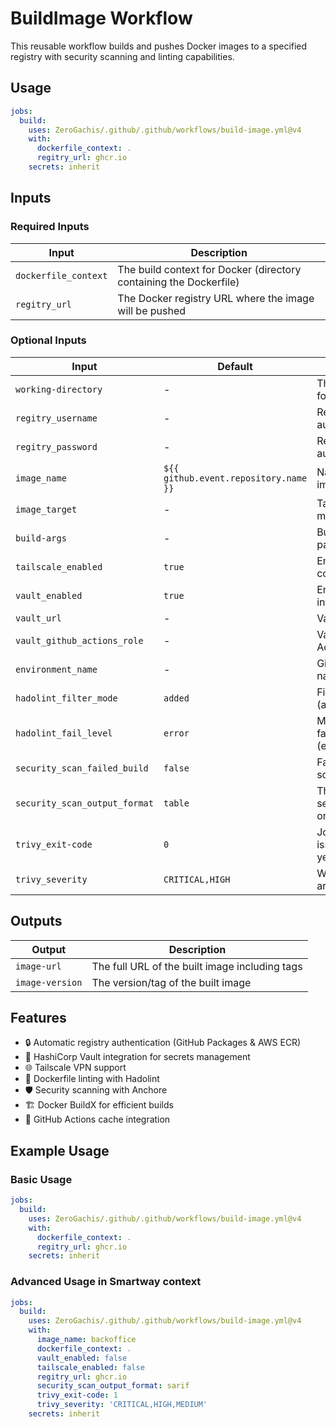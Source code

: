 # BuildImage Workflow

This reusable workflow builds and pushes Docker images to a specified registry with security scanning and linting capabilities.

## Usage

```yaml
jobs:
  build:
    uses: ZeroGachis/.github/.github/workflows/build-image.yml@v4
    with:
      dockerfile_context: .
      regitry_url: ghcr.io
    secrets: inherit
```

## Inputs

### Required Inputs

| Input                | Description                                                        |
| -------------------- | ------------------------------------------------------------------ |
| `dockerfile_context` | The build context for Docker (directory containing the Dockerfile) |
| `regitry_url`        | The Docker registry URL where the image will be pushed             |

### Optional Inputs

| Input                         | Default                               | Description                                             |
| ----------------------------- | ------------------------------------- | ------------------------------------------------------- |
| `working-directory`           | -                                     | The working directory for the workflow                  |
| `regitry_username`            | -                                     | Registry username for authentication                    |
| `regitry_password`            | -                                     | Registry password for authentication                    |
| `image_name`                  | `${{ github.event.repository.name }}` | Name of the Docker image                                |
| `image_target`                | -                                     | Target stage to build in multi-stage Dockerfile         |
| `build-args`                  | -                                     | Build arguments passed to Docker build                  |
| `tailscale_enabled`           | `true`                                | Enable Tailscale VPN connection                         |
| `vault_enabled`               | `true`                                | Enable HashiCorp Vault integration                      |
| `vault_url`                   | -                                     | Vault server URL                                        |
| `vault_github_actions_role`   | -                                     | Vault role for GitHub Actions                           |
| `environment_name`            | -                                     | GitHub Environment name                                 |
| `hadolint_filter_mode`        | `added`                               | Filter mode for Hadolint (added/diff/file/nofilter)     |
| `hadolint_fail_level`         | `error`                               | Minimum severity to fail the build (error/warning/info) |
| `security_scan_failed_build`  | `false`                               | Fail build on security scan issues                      |
| `security_scan_output_format` | `table`                               | The format used by the security scanner (table or sarif |
| `trivy_exit-code`             | `0`                                   | Job exits in error if an issue is found, 0 no, 1 yes    |
| `trivy_severity`              | `CRITICAL,HIGH`                       | Which security levels are scanned                       |

## Outputs

| Output          | Description                                    |
| --------------- | ---------------------------------------------- |
| `image-url`     | The full URL of the built image including tags |
| `image-version` | The version/tag of the built image             |

## Features

- 🔒 Automatic registry authentication (GitHub Packages & AWS ECR)
- 🔑 HashiCorp Vault integration for secrets management
- 🌐 Tailscale VPN support
- 📝 Dockerfile linting with Hadolint
- 🛡️ Security scanning with Anchore
- 🏗️ Docker BuildX for efficient builds
- 💾 GitHub Actions cache integration

## Example Usage

### Basic Usage

```yaml
jobs:
  build:
    uses: ZeroGachis/.github/.github/workflows/build-image.yml@v4
    with:
      dockerfile_context: .
      regitry_url: ghcr.io
    secrets: inherit
```

### Advanced Usage in Smartway context

```yaml
jobs:
  build:
    uses: ZeroGachis/.github/.github/workflows/build-image.yml@v4
    with:
      image_name: backoffice
      dockerfile_context: .
      vault_enabled: false
      tailscale_enabled: false
      regitry_url: ghcr.io
      security_scan_output_format: sarif
      trivy_exit-code: 1
      trivy_severity: 'CRITICAL,HIGH,MEDIUM'
    secrets: inherit
```
